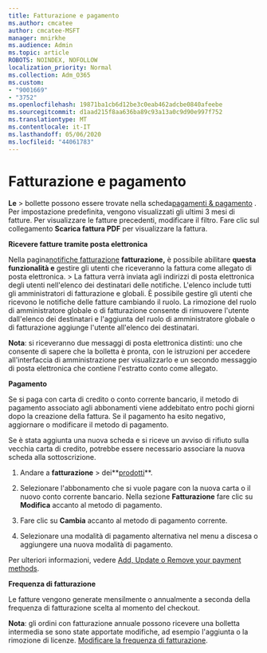```yaml
---
title: Fatturazione e pagamento
ms.author: cmcatee
author: cmcatee-MSFT
manager: mnirkhe
ms.audience: Admin
ms.topic: article
ROBOTS: NOINDEX, NOFOLLOW
localization_priority: Normal
ms.collection: Adm_O365
ms.custom:
- "9001669"
- "3752"
ms.openlocfilehash: 19871ba1cb6d12be3c0eab462adcbe0840afeebe
ms.sourcegitcommit: d1aad215f8aa636ba89c93a13a0c9d90e997f752
ms.translationtype: MT
ms.contentlocale: it-IT
ms.lasthandoff: 05/06/2020
ms.locfileid: "44061783"
---
```

# <a name="billing-and-payment"></a>Fatturazione e pagamento

**Le** > bollette possono essere trovate nella scheda[pagamenti & pagamento](https://go.microsoft.com/fwlink/p/?linkid=848039) .  Per impostazione predefinita, vengono visualizzati gli ultimi 3 mesi di fatture.  Per visualizzare le fatture precedenti, modificare il filtro.  Fare clic sul collegamento **Scarica fattura PDF** per visualizzare la fattura.

**Ricevere fatture tramite posta elettronica**

Nella pagina[notifiche fatturazione](https://go.microsoft.com/fwlink/p/?linkid=853212) **fatturazione,** è possibile abilitare **questa funzionalità e** gestire gli utenti che riceveranno la fattura come allegato di posta elettronica. >  La fattura verrà inviata agli indirizzi di posta elettronica degli utenti nell'elenco dei destinatari delle notifiche. L'elenco include tutti gli amministratori di fatturazione e globali.  È possibile gestire gli utenti che ricevono le notifiche delle fatture cambiando il ruolo.  La rimozione del ruolo di amministratore globale o di fatturazione consente di rimuovere l'utente dall'elenco dei destinatari e l'aggiunta del ruolo di amministratore globale o di fatturazione aggiunge l'utente all'elenco dei destinatari.

**Nota**: si riceveranno due messaggi di posta elettronica distinti: uno che consente di sapere che la bolletta è pronta, con le istruzioni per accedere all'interfaccia di amministrazione per visualizzarlo e un secondo messaggio di posta elettronica che contiene l'estratto conto come allegato.

**Pagamento**

Se si paga con carta di credito o conto corrente bancario, il metodo di pagamento associato agli abbonamenti viene addebitato entro pochi giorni dopo la creazione della fattura.  Se il pagamento ha esito negativo, aggiornare o modificare il metodo di pagamento. 

Se è stata aggiunta una nuova scheda e si riceve un avviso di rifiuto sulla vecchia carta di credito, potrebbe essere necessario associare la nuova scheda alla sottoscrizione.

1. Andare a **fatturazione** > dei**[prodotti](https://go.microsoft.com/fwlink/p/?linkid=842054)**.

2. Selezionare l'abbonamento che si vuole pagare con la nuova carta o il nuovo conto corrente bancario. Nella sezione **Fatturazione** fare clic su **Modifica** accanto al metodo di pagamento.

3. Fare clic su **Cambia** accanto al metodo di pagamento corrente.

4. Selezionare una modalità di pagamento alternativa nel menu a discesa o aggiungere una nuova modalità di pagamento.

Per ulteriori informazioni, vedere [Add, Update o Remove your payment methods](https://go.microsoft.com/fwlink/?linkid=2118133).

**Frequenza di fatturazione**

Le fatture vengono generate mensilmente o annualmente a seconda della frequenza di fatturazione scelta al momento del checkout.  

**Nota**: gli ordini con fatturazione annuale possono ricevere una bolletta intermedia se sono state apportate modifiche, ad esempio l'aggiunta o la rimozione di licenze.  [Modificare la frequenza di fatturazione](https://go.microsoft.com/fwlink/?linkid=2119148).
